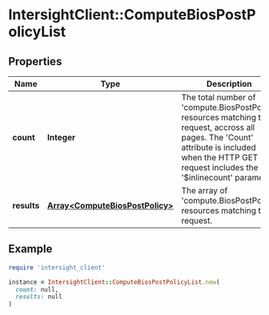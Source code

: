 # IntersightClient::ComputeBiosPostPolicyList

## Properties

| Name | Type | Description | Notes |
| ---- | ---- | ----------- | ----- |
| **count** | **Integer** | The total number of &#39;compute.BiosPostPolicy&#39; resources matching the request, accross all pages. The &#39;Count&#39; attribute is included when the HTTP GET request includes the &#39;$inlinecount&#39; parameter. | [optional] |
| **results** | [**Array&lt;ComputeBiosPostPolicy&gt;**](ComputeBiosPostPolicy.md) | The array of &#39;compute.BiosPostPolicy&#39; resources matching the request. | [optional] |

## Example

```ruby
require 'intersight_client'

instance = IntersightClient::ComputeBiosPostPolicyList.new(
  count: null,
  results: null
)
```

